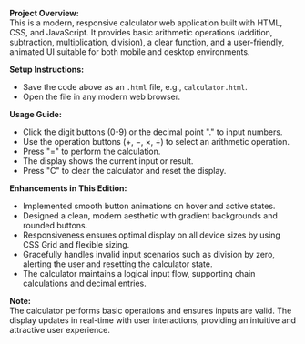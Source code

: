 **Project Overview:**  
This is a modern, responsive calculator web application built with HTML, CSS, and JavaScript. It provides basic arithmetic operations (addition, subtraction, multiplication, division), a clear function, and a user-friendly, animated UI suitable for both mobile and desktop environments.

**Setup Instructions:**  
- Save the code above as an `.html` file, e.g., `calculator.html`.
- Open the file in any modern web browser.

**Usage Guide:**  
- Click the digit buttons (0-9) or the decimal point "." to input numbers.
- Use the operation buttons (+, −, ×, ÷) to select an arithmetic operation.
- Press "=" to perform the calculation.
- The display shows the current input or result.
- Press "C" to clear the calculator and reset the display.

**Enhancements in This Edition:**  
- Implemented smooth button animations on hover and active states.
- Designed a clean, modern aesthetic with gradient backgrounds and rounded buttons.
- Responsiveness ensures optimal display on all device sizes by using CSS Grid and flexible sizing.
- Gracefully handles invalid input scenarios such as division by zero, alerting the user and resetting the calculator state.
- The calculator maintains a logical input flow, supporting chain calculations and decimal entries.
  
**Note:**  
The calculator performs basic operations and ensures inputs are valid. The display updates in real-time with user interactions, providing an intuitive and attractive user experience.